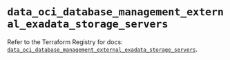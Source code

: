# `data_oci_database_management_external_exadata_storage_servers`

Refer to the Terraform Registry for docs: [`data_oci_database_management_external_exadata_storage_servers`](https://registry.terraform.io/providers/oracle/oci/6.18.0/docs/data-sources/database_management_external_exadata_storage_servers).
